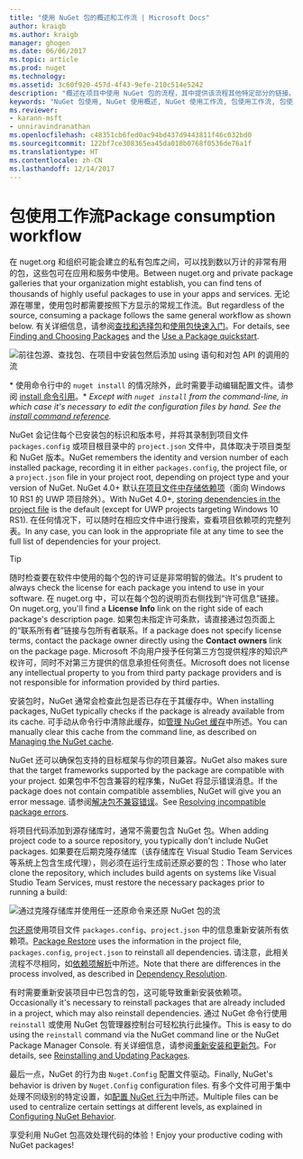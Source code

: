 ```yaml
---
title: "使用 NuGet 包的概述和工作流 | Microsoft Docs"
author: kraigb
ms.author: kraigb
manager: ghogen
ms.date: 06/06/2017
ms.topic: article
ms.prod: nuget
ms.technology: 
ms.assetid: 3c60f920-457d-4f43-9efe-210c514e5242
description: "概述在项目中使用 NuGet 包的流程，其中提供该流程其他特定部分的链接。"
keywords: "NuGet 包使用, NuGet 使用概述, NuGet 使用工作流, 包使用工作流, 包使用概述"
ms.reviewer:
- karann-msft
- unniravindranathan
ms.openlocfilehash: c48351cb6fed0ac94bd437d9443811f46c032bd0
ms.sourcegitcommit: 122bf7ce308365ea45da018b0768f0536de76a1f
ms.translationtype: HT
ms.contentlocale: zh-CN
ms.lasthandoff: 12/14/2017
---
```

# <a name="package-consumption-workflow"></a><span data-ttu-id="efe5f-104">包使用工作流</span><span class="sxs-lookup"><span data-stu-id="efe5f-104">Package consumption workflow</span></span>

<span data-ttu-id="efe5f-105">在 nuget.org 和组织可能会建立的私有包库之间，可以找到数以万计的非常有用的包，这些包可在应用和服务中使用。</span><span class="sxs-lookup"><span data-stu-id="efe5f-105">Between nuget.org and private package galleries that your organization might establish, you can find tens of thousands of highly useful packages to use in your apps and services.</span></span> <span data-ttu-id="efe5f-106">无论源在哪里，使用包时都需要按照下方显示的常规工作流。</span><span class="sxs-lookup"><span data-stu-id="efe5f-106">But regardless of the source, consuming a package follows the same general workflow as shown below.</span></span> <span data-ttu-id="efe5f-107">有关详细信息，请参阅[查找和选择包](../consume-packages/finding-and-choosing-packages.md)和[使用包快速入门](../quickstart/use-a-package.md)。</span><span class="sxs-lookup"><span data-stu-id="efe5f-107">For details, see [Finding and Choosing Packages](../consume-packages/finding-and-choosing-packages.md) and the [Use a Package quickstart](../quickstart/use-a-package.md).</span></span>

![前往包源、查找包、在项目中安装包然后添加 using 语句和对包 API 的调用的流](media/Overview-01-GeneralFlow.png)

<span data-ttu-id="efe5f-109">\* 使用命令行中的 `nuget install` 的情况除外，此时需要手动编辑配置文件。请参阅 [install 命令引用](../tools/cli-ref-install.md)。</span><span class="sxs-lookup"><span data-stu-id="efe5f-109">\* _Except with `nuget install` from the command-line, in which case it's necessary to edit the configuration files by hand. See the [install command reference](../tools/cli-ref-install.md)._</span></span>

<span data-ttu-id="efe5f-110">NuGet 会记住每个已安装包的标识和版本号，并将其录制到项目文件 `packages.config` 或项目根目录中的 `project.json` 文件中，具体取决于项目类型和 NuGet 版本。</span><span class="sxs-lookup"><span data-stu-id="efe5f-110">NuGet remembers the identity and version number of each installed package, recording it in either `packages.config`, the project file, or a `project.json` file in your project root, depending on project type and your version of NuGet.</span></span> <span data-ttu-id="efe5f-111">NuGet 4.0+ 默认[在项目文件中存储依赖项](../consume-packages/package-references-in-project-files.md)（面向 Windows 10 RS1 的 UWP 项目除外）。</span><span class="sxs-lookup"><span data-stu-id="efe5f-111">With NuGet 4.0+, [storing dependencies in the project file](../consume-packages/package-references-in-project-files.md) is the default (except for UWP projects targeting Windows 10 RS1).</span></span> <span data-ttu-id="efe5f-112">在任何情况下，可以随时在相应文件中进行搜索，查看项目依赖项的完整列表。</span><span class="sxs-lookup"><span data-stu-id="efe5f-112">In any case, you can look in the appropriate file at any time to see the full list of dependencies for your project.</span></span>

> [!Tip]
> <span data-ttu-id="efe5f-113">随时检查要在软件中使用的每个包的许可证是非常明智的做法。</span><span class="sxs-lookup"><span data-stu-id="efe5f-113">It's prudent to always check the license for each package you intend to use in your software.</span></span> <span data-ttu-id="efe5f-114">在 nuget.org 中，可以在每个包的说明页右侧找到“许可信息”链接。</span><span class="sxs-lookup"><span data-stu-id="efe5f-114">On nuget.org, you'll find a **License Info** link on the right side of each package's description page.</span></span> <span data-ttu-id="efe5f-115">如果包未指定许可条款，请直接通过包页面上的“联系所有者”链接与包所有者联系。</span><span class="sxs-lookup"><span data-stu-id="efe5f-115">If a package does not specify license terms, contact the package owner directly using the **Contact owners** link on the package page.</span></span> <span data-ttu-id="efe5f-116">Microsoft 不向用户授予任何第三方包提供程序的知识产权许可，同时不对第三方提供的信息承担任何责任。</span><span class="sxs-lookup"><span data-stu-id="efe5f-116">Microsoft does not license any intellectual property to you from third party package providers and is not responsible for information provided by third parties.</span></span>

<span data-ttu-id="efe5f-117">安装包时，NuGet 通常会检查此包是否已存在于其缓存中。</span><span class="sxs-lookup"><span data-stu-id="efe5f-117">When installing packages, NuGet typically checks if the package is already available from its cache.</span></span> <span data-ttu-id="efe5f-118">可手动从命令行中清除此缓存，如[管理 NuGet 缓存](../consume-packages/managing-the-nuget-cache.md)中所述。</span><span class="sxs-lookup"><span data-stu-id="efe5f-118">You can manually clear this cache from the command line, as described on [Managing the NuGet cache](../consume-packages/managing-the-nuget-cache.md).</span></span>

<span data-ttu-id="efe5f-119">NuGet 还可以确保包支持的目标框架与你的项目兼容。</span><span class="sxs-lookup"><span data-stu-id="efe5f-119">NuGet also makes sure that the target frameworks supported by the package are compatible with your project.</span></span> <span data-ttu-id="efe5f-120">如果包中不包含兼容的程序集，NuGet 将显示错误消息。</span><span class="sxs-lookup"><span data-stu-id="efe5f-120">If the package does not contain compatible assemblies, NuGet will give you an error message.</span></span> <span data-ttu-id="efe5f-121">请参阅[解决包不兼容错误](dependency-resolution.md#resolving-incompatible-package-errors)。</span><span class="sxs-lookup"><span data-stu-id="efe5f-121">See [Resolving incompatible package errors](dependency-resolution.md#resolving-incompatible-package-errors).</span></span>

<span data-ttu-id="efe5f-122">将项目代码添加到源存储库时，通常不需要包含 NuGet 包。</span><span class="sxs-lookup"><span data-stu-id="efe5f-122">When adding project code to a source repository, you typically don't include NuGet packages.</span></span> <span data-ttu-id="efe5f-123">如果要在后期克隆存储库（该存储库在 Visual Studio Team Services 等系统上包含生成代理），则必须在运行生成前还原必要的包：</span><span class="sxs-lookup"><span data-stu-id="efe5f-123">Those who later clone the repository, which includes build agents on systems like Visual Studio Team Services, must restore the necessary packages prior to running a build:</span></span>

![通过克隆存储库并使用任一还原命令来还原 NuGet 包的流](media/Overview-02-RestoreFlow.png)

<span data-ttu-id="efe5f-125">[包还原](../consume-packages/package-restore.md)使用项目文件 `packages.config`、`project.json` 中的信息重新安装所有依赖项。</span><span class="sxs-lookup"><span data-stu-id="efe5f-125">[Package Restore](../consume-packages/package-restore.md) uses the information in the project file, `packages.config`, `project.json` to reinstall all dependencies.</span></span> <span data-ttu-id="efe5f-126">请注意，此相关流程不尽相同，如[依赖项解析](../consume-packages/dependency-resolution.md)中所述。</span><span class="sxs-lookup"><span data-stu-id="efe5f-126">Note that there are differences in the process involved, as described in [Dependency Resolution](../consume-packages/dependency-resolution.md).</span></span>

<span data-ttu-id="efe5f-127">有时需要重新安装项目中已包含的包，这可能导致重新安装依赖项。</span><span class="sxs-lookup"><span data-stu-id="efe5f-127">Occasionally it's necessary to reinstall packages that are already included in a project, which may also reinstall dependencies.</span></span> <span data-ttu-id="efe5f-128">通过 NuGet 命令行使用 `reinstall` 或使用 NuGet 包管理器控制台可轻松执行此操作。</span><span class="sxs-lookup"><span data-stu-id="efe5f-128">This is easy to do using the `reinstall` command via the NuGet command line or the NuGet Package Manager Console.</span></span> <span data-ttu-id="efe5f-129">有关详细信息，请参阅[重新安装和更新包](../consume-packages/reinstalling-and-updating-packages.md)。</span><span class="sxs-lookup"><span data-stu-id="efe5f-129">For details, see [Reinstalling and Updating Packages](../consume-packages/reinstalling-and-updating-packages.md).</span></span>

<span data-ttu-id="efe5f-130">最后一点，NuGet 的行为由 `Nuget.Config` 配置文件驱动。</span><span class="sxs-lookup"><span data-stu-id="efe5f-130">Finally, NuGet's behavior is driven by `Nuget.Config` configuration files.</span></span> <span data-ttu-id="efe5f-131">有多个文件可用于集中处理不同级别的特定设置，如[配置 NuGet 行为](../consume-packages/configuring-nuget-behavior.md)中所述。</span><span class="sxs-lookup"><span data-stu-id="efe5f-131">Multiple files can be used to centralize certain settings at different levels, as explained in [Configuring NuGet Behavior](../consume-packages/configuring-nuget-behavior.md).</span></span>

<span data-ttu-id="efe5f-132">享受利用 NuGet 包高效处理代码的体验！</span><span class="sxs-lookup"><span data-stu-id="efe5f-132">Enjoy your productive coding with NuGet packages!</span></span>
